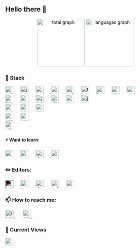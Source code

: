 ## Hello there 👋

<!-- - 🔭 I’m currently working on ... 
- 🌱 I’m currently learning **Python, Pytorch, Go**
-->

<div align="center">
  <img src="https://github-readme-streak-stats.herokuapp.com/?user=kgzach&theme=tokyonight&hide_border=true" height="150" alt="total graph"  />
  <img src="https://github-readme-stats.vercel.app/api/top-langs/?username=kgzach&theme=tokyonight&show_icons=true&hide_border=true&layout=compact" height="150" alt="languages graph"/>
</div>

### 🥪 Stack
<div align="left">
  <img src="https://cdn.jsdelivr.net/gh/devicons/devicon/icons/python/python-original.svg" height="25" alt="python"/>
  <img width="15"/>
  <img src="https://cdn.jsdelivr.net/gh/devicons/devicon/icons/jupyter/jupyter-original-wordmark.svg" height="25" alt="jupyter"/>
  <img width="15"/>
  <img src="https://cdn.jsdelivr.net/gh/devicons/devicon@latest/icons/numpy/numpy-original.svg" height="25" alt="numpy"/>
  <img width="15"/>
  <img src="https://cdn.jsdelivr.net/gh/devicons/devicon@latest/icons/pandas/pandas-original.svg" height="25" alt="pandas"/>
  <img width="15"/>
  <img src="https://cdn.jsdelivr.net/gh/devicons/devicon@latest/icons/pytorch/pytorch-original.svg" height="25" alt="pytorch"/>
  <img width="15"/>
  <img src="https://cdn.jsdelivr.net/gh/devicons/devicon@latest/icons/tensorflow/tensorflow-original.svg" height="25" alt="tensorflow"/>
  <img width="15"/>
  <img src="https://cdn.jsdelivr.net/gh/devicons/devicon@latest/icons/keras/keras-original.svg" height="25" alt="keras"/>
  <img width="15"/>
  <img src="https://cdn.jsdelivr.net/gh/devicons/devicon@latest/icons/scikitlearn/scikitlearn-original.svg" height="25" alt="sk-learn"/>
  <img width="15"/>
  <img src="https://cdn.jsdelivr.net/gh/devicons/devicon@latest/icons/matplotlib/matplotlib-original.svg" height="25" alt="matplotlib"/>
  <img width="15"/>
</div>
<div align="left">
  <img src="https://cdn.jsdelivr.net/gh/devicons/devicon/icons/html5/html5-original.svg" height="25" alt="html5"/>
  <img width="15"/>
  <img src="https://cdn.jsdelivr.net/gh/devicons/devicon/icons/css3/css3-original.svg" height="25" alt="css3"/>
  <img width="15"/>
  <img src="https://cdn.jsdelivr.net/gh/devicons/devicon/icons/javascript/javascript-original.svg" height="25" alt="javascript"/>
  <img width="15"/>
  <img src="https://cdn.jsdelivr.net/gh/devicons/devicon/icons/php/php-original.svg" height="25" alt="php"/>
  <img width="15"/>
  <img src="https://cdn.jsdelivr.net/gh/devicons/devicon/icons/csharp/csharp-original.svg" height="25" alt="csharp"/>
  <img width="15"/>
  <img src="https://cdn.jsdelivr.net/gh/devicons/devicon/icons/java/java-original.svg" height="25" alt="java"/>
  <img width="15"/>
</div>
<div align="left">  
  <img src="https://cdn.jsdelivr.net/gh/devicons/devicon@latest/icons/postgresql/postgresql-original.svg" height="25" alt="postgres"/>
  <img width="15"/>
  <img src="https://cdn.jsdelivr.net/gh/devicons/devicon@latest/icons/mariadb/mariadb-original.svg" height="25" alt="mariadb"/>
  <img width="15"/>
<img src="https://cdn.jsdelivr.net/gh/devicons/devicon@latest/icons/mongodb/mongodb-original.svg" height="25" alt="mongodb"/>
  <img width="15"/>
</div>
<div align="left"> 
  <img src="https://cdn.jsdelivr.net/gh/devicons/devicon@latest/icons/c/c-original.svg" height="25" alt="c"/>
  <img width="15"/>
  <img src="https://cdn.jsdelivr.net/gh/devicons/devicon@latest/icons/go/go-original.svg" height="25" alt="go"/>
  <img width="15"/>
</div>
<div align="left"> 
  <img src="https://cdn.jsdelivr.net/gh/devicons/devicon@latest/icons/git/git-original.svg" height="25" alt="git"/>
  <img width="15"/>
</div>

#### ⚡ Want to learn:
<div align="left">
  <img src="https://cdn.jsdelivr.net/gh/devicons/devicon/icons/r/r-original.svg" height="25" alt="r"/>
  <img width="15"/>
  <img src="https://cdn.jsdelivr.net/gh/devicons/devicon/icons/scala/scala-original.svg" height="25" alt="scala"/>
  <img width="15"/>
  <img src="https://cdn.jsdelivr.net/gh/devicons/devicon@latest/icons/django/django-plain.svg" height="25" alt="django"/>
  <img width="15"/>
  <img src="https://cdn.jsdelivr.net/gh/devicons/devicon/icons/vuejs/vuejs-original.svg" height="25" alt="vuejs"/>
  <img width="15"/>
</div>

### ✏️ Editors:
<div align="left">
  <img src="https://cdn.jsdelivr.net/gh/devicons/devicon@latest/icons/jetbrains/jetbrains-plain.svg" height="25" alt="jetbrains" style="filter: invert(1);"/>
  <img width="15"/>
  <img src="https://cdn.jsdelivr.net/gh/devicons/devicon@latest/icons/pycharm/pycharm-original.svg" height="25" alt="pycharm"/>
  <img width="15"/>
  <img src="https://cdn.jsdelivr.net/gh/devicons/devicon@latest/icons/dataspell/dataspell-original.svg" height="25" alt="dataspell"/>
  <img width="15"/>
  <img src="https://cdn.jsdelivr.net/gh/devicons/devicon@latest/icons/goland/goland-original.svg" height="25" alt="goland"/>
  <img width="15"/>
  <img src="https://cdn.jsdelivr.net/gh/devicons/devicon@latest/icons/vscode/vscode-original.svg" height="25" alt="vscode"/>
  <img width="15"/>
</div>

### 📫 How to reach me:
<div align="left">
  <a href="https://www.linkedin.com/in/konstantinos-zachoulitis-30523929a/" target="_blank">
     <img src="https://cdn.jsdelivr.net/gh/devicons/devicon@latest/icons/linkedin/linkedin-original.svg" height="26" alt="linkedin"/>
  <a/> 
  <img width="21"/>
  <a href="mailto:kzachoulitis@outlook.com" target="_blank">
    <img src="https://cdn.iconscout.com/icon/premium/png-512-thumb/email-1856783-1576516.png" height="26" alt="email""/>
  <a/> 
  <img width="21"/>
        <!--
  <a href="mailto:kzachoulitis@outlook.com" target="_blank">
    <img src="https://cdn.jsdelivr.net/npm/simple-icons@v3/icons/minutemailer.svg"     height="26" alt="email" style="filter: invert(1);"/>
  <a/> 
  <img width="20"/>-->
</div>

### 👀 Current Views
<span><img align="center" src="https://profile-counter.glitch.me/kgzach/count.svg" height="25" alt="visitor counter" />
<!-- -->
